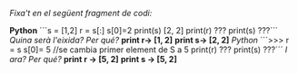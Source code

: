 *Fixa't en el següent fragment de codi:*

**Python**
´´´s = [1,2]
 r = s[:]
 s[0]=2
 print(s)
[2, 2]
 print(r)
???
 print(s)
???´´´
*Quina serà l'eixida? Per qué?*
**print r-> [1, 2]**
**print s-> [2, 2]**
*Python*
´´´>>> r = s
 s[0]= 5 //se cambia primer element de S a 5
 print(r)
???
 print(s)
???´´´
*I ara? Per qué?*
**print r -> [5, 2]**
**print s -> [5, 2]**